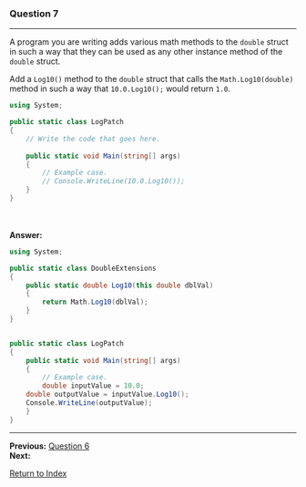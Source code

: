 ### Question 7

---

A program you are writing adds various math methods to the `double` struct in such a way that they can be used as any other instance method of the `double` struct.

Add a `Log10()` method to the `double` struct that calls the `Math.Log10(double)` method in such a way that `10.0.Log10();` would return `1.0`.

```csharp
using System;

public static class LogPatch
{
    // Write the code that goes here.
            
    public static void Main(string[] args)
    {
        // Example case.
        // Console.WriteLine(10.0.Log10());
    }
}
```

\
\
**Answer:**

```csharp
using System;

public static class DoubleExtensions
{
    public static double Log10(this double dblVal)
    {
        return Math.Log10(dblVal);
    }
}


public static class LogPatch
{  
    public static void Main(string[] args)
    {
        // Example case.
        double inputValue = 10.0;
	double outputValue = inputValue.Log10();
	Console.WriteLine(outputValue);
    }
}
```


---

**Previous:** [Question 6](./question6.md)  
**Next:**

[Return to Index](../readme.md)
